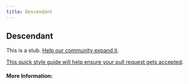```yaml
---
title: Descendant
---
```


## Descendant

This is a stub. [Help our community expand it](https://github.com/freecodecamp/guides/tree/master/src/pages/articles/css/selectors/general/descendant/index.md).

[This quick style guide will help ensure your pull request gets accepted](https://github.com/freeCodeCamp/guides/blob/master/README.md).

<!-- The article goes here, in GitHub-flavored Markdown. Feel free to add YouTube videos, images, and CodePen/JSBin embeds  -->

#### More Information:
<!-- Please add any articles you think might be helpful to read before writing the article -->


